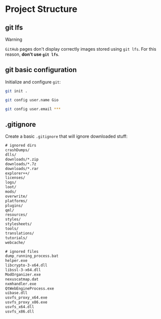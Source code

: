 # Project Structure

## git lfs

> [!WARNING]
> `GitHub` pages don't display correctly images stored using `git lfs`. For this reason, **don't use `git lfs`**.

## git basic configuration

Initialize and configure `git`:

```bash
git init .
```

```bash
git config user.name Gio
```

```bash
git config user.email ***
```

## .gitignore

Create a basic `.gitignore` that will ignore downloaded stuff:

```txt
# ignored dirs
crashDumps/
dlls/
downloads/*.zip
downloads/*.7z
downloads/*.rar
explorer++/
licenses/
logs/
loot/
mods/
overwrite/
platforms/
plugins/
qml/
resources/
styles/
stylesheets/
tools/
translations/
tutorials/
webcache/

# ignored files
dump_running_process.bat
helper.exe
libcrypto-3-x64.dll
libssl-3-x64.dll
ModOrganizer.exe
nexuscatmap.dat
nxmhandler.exe
QtWebEngineProcess.exe
uibase.dll
usvfs_proxy_x64.exe
usvfs_proxy_x86.exe
usvfs_x64.dll
usvfs_x86.dll
```
